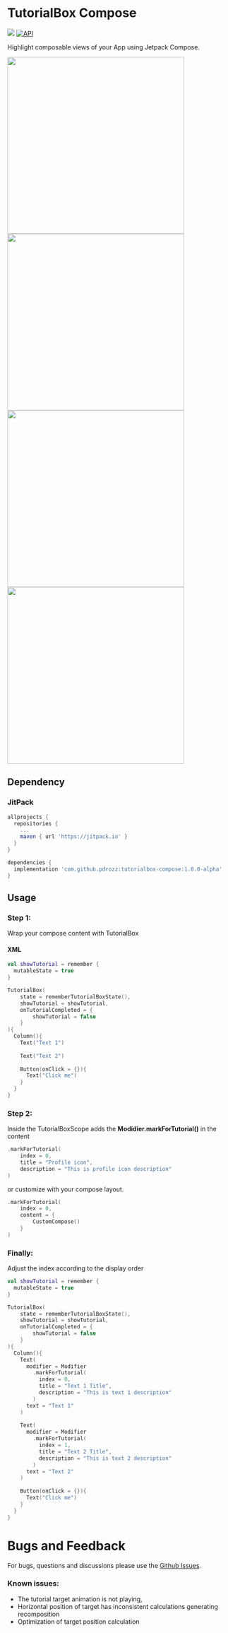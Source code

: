 # TutorialBox Compose
[![](https://jitpack.io/v/pdrozz/tutorialbox-compose.svg)](https://jitpack.io/#pdrozz/tutorialbox-compose)
[![API](https://img.shields.io/badge/API-23%2B-brightgreen.svg?style=flat)](https://android-arsenal.com/api?level=23)

Highlight composable views of your App using Jetpack Compose. 

<div>
<img src="https://user-images.githubusercontent.com/59422918/215327931-f0aabb79-62cf-4603-a540-4d4be385392c.gif" height=400 />
<img src="https://user-images.githubusercontent.com/59422918/215329851-adf2d988-c14d-490a-a190-52b0f4a3b3d5.png" height=400 />
<img src="https://user-images.githubusercontent.com/59422918/215329876-20fc52a9-e5f9-4cad-93d4-43d9c2f4c8ee.png" height=400 />
<img src="https://user-images.githubusercontent.com/59422918/215329989-bd188f1f-09db-4bfa-b70d-e275d2ea1aba.png" height=400 />
</div>


## Dependency

### JitPack

``` Groovy
allprojects {
  repositories {
    ...
    maven { url 'https://jitpack.io' }
  }
}

dependencies {
  implementation 'com.github.pdrozz:tutorialbox-compose:1.0.0-alpha'
}
```

## Usage

### Step 1:

Wrap your compose content with TutorialBox

#### XML

``` kotlin
val showTutorial = remember {
  mutableState = true
}

TutorialBox(
    state = rememberTutorialBoxState(),
    showTutorial = showTutorial,
    onTutorialCompleted = {
        showTutorial = false
    }
){
  Column(){
    Text("Text 1")
    
    Text("Text 2")
    
    Button(onClick = {}){
      Text("Click me")
    }
  }
}
```

### Step 2:

Inside the TutorialBoxScope adds the **Modidier.markForTutorial()** in the content

``` Kotlin
.markForTutorial(
    index = 0,
    title = "Profile icon",
    description = "This is profile icon description"
)
```

or customize with your compose layout.

``` Kotlin
.markForTutorial(
    index = 0,
    content = {
        CustomCompose()
    }
)
```

### Finally:

Adjust the index according to the display order

``` kotlin
val showTutorial = remember {
  mutableState = true
}

TutorialBox(
    state = rememberTutorialBoxState(),
    showTutorial = showTutorial,
    onTutorialCompleted = {
        showTutorial = false
    }
){
  Column(){
    Text(
      modifier = Modifier
        .markForTutorial(
          index = 0,
          title = "Text 1 Title",
          description = "This is text 1 description"
        )
      text = "Text 1"
    )
    
    Text(
      modifier = Modifier
        .markForTutorial(
          index = 1,
          title = "Text 2 Title",
          description = "This is text 2 description"
        )
      text = "Text 2"
    )
    
    Button(onClick = {}){
      Text("Click me")
    }
  }
}
```

# Bugs and Feedback
For bugs, questions and discussions please use the [Github Issues](https://github.com/pdrozz/tutorialbox-compose/issues).

### Known issues:
- The tutorial target animation is not playing,
- Horizontal position of target has inconsistent calculations generating recomposition
- Optimization of target position calculation
